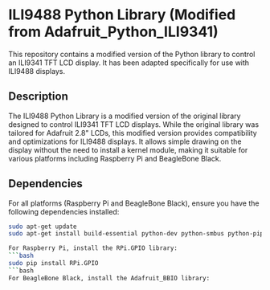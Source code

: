 # ILI9488 Python Library (Modified from Adafruit_Python_ILI9341)

This repository contains a modified version of the Python library to control an ILI9341 TFT LCD display. It has been adapted specifically for use with ILI9488 displays.

## Description

The ILI9488 Python Library is a modified version of the original library designed to control ILI9341 TFT LCD displays. While the original library was tailored for Adafruit 2.8" LCDs, this modified version provides compatibility and optimizations for ILI9488 displays. It allows simple drawing on the display without the need to install a kernel module, making it suitable for various platforms including Raspberry Pi and BeagleBone Black.

## Dependencies
For all platforms (Raspberry Pi and BeagleBone Black), ensure you have the following dependencies installed:

```bash
sudo apt-get update
sudo apt-get install build-essential python-dev python-smbus python-pip python-imaging

For Raspberry Pi, install the RPi.GPIO library:
```bash
sudo pip install RPi.GPIO
```bash
For BeagleBone Black, install the Adafruit_BBIO library:

